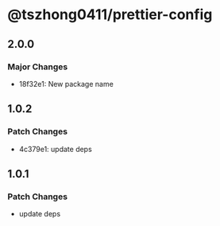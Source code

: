 # @tszhong0411/prettier-config

## 2.0.0

### Major Changes

- 18f32e1: New package name

## 1.0.2

### Patch Changes

- 4c379e1: update deps

## 1.0.1

### Patch Changes

- update deps
